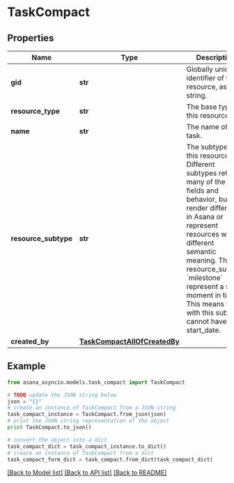 # TaskCompact


## Properties

Name | Type | Description | Notes
------------ | ------------- | ------------- | -------------
**gid** | **str** | Globally unique identifier of the resource, as a string. | [optional] [readonly] 
**resource_type** | **str** | The base type of this resource. | [optional] [readonly] 
**name** | **str** | The name of the task. | [optional] 
**resource_subtype** | **str** | The subtype of this resource. Different subtypes retain many of the same fields and behavior, but may render differently in Asana or represent resources with different semantic meaning. The resource_subtype &#x60;milestone&#x60; represent a single moment in time. This means tasks with this subtype cannot have a start_date. | [optional] 
**created_by** | [**TaskCompactAllOfCreatedBy**](TaskCompactAllOfCreatedBy.md) |  | [optional] 

## Example

```python
from asana_asyncio.models.task_compact import TaskCompact

# TODO update the JSON string below
json = "{}"
# create an instance of TaskCompact from a JSON string
task_compact_instance = TaskCompact.from_json(json)
# print the JSON string representation of the object
print TaskCompact.to_json()

# convert the object into a dict
task_compact_dict = task_compact_instance.to_dict()
# create an instance of TaskCompact from a dict
task_compact_form_dict = task_compact.from_dict(task_compact_dict)
```
[[Back to Model list]](../README.md#documentation-for-models) [[Back to API list]](../README.md#documentation-for-api-endpoints) [[Back to README]](../README.md)


